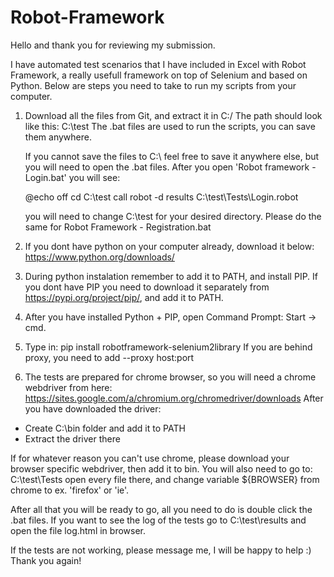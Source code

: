 # Robot-Framework

Hello and thank you for reviewing my submission.

I have automated test scenarios that I have included in Excel with Robot Framework, a really usefull framework on top of Selenium and based on Python.
Below are steps you need to take to run my scripts from your computer.

1. Download all the files from Git, and extract it in C:/
    The path should look like this: C:\test
    The .bat files are used to run the scripts, you can save them anywhere.
    
    If you cannot save the files to C:\ feel free to save it anywhere else, but you will need to open the .bat files.
    After you open 'Robot framework - Login.bat' you will see:
    
    @echo off
    cd C:\test
    call robot -d results C:\test\Tests\Login.robot
    
    you will need to change C:\test for your desired directory.
    Please do the same for Robot Framework - Registration.bat
    
2. If you dont have python on your computer already, download it below:
https://www.python.org/downloads/
3. During python instalation remember to add it to PATH, and install PIP. If you dont have PIP you need to download it separately from https://pypi.org/project/pip/, and add it to PATH.
4. After you have installed Python + PIP, open Command Prompt: Start -> cmd.
5. Type in: pip install robotframework-selenium2library
   If you are behind proxy, you need to add --proxy host:port
6. The tests are prepared for chrome browser, so you will need a chrome webdriver from here:
https://sites.google.com/a/chromium.org/chromedriver/downloads
After you have downloaded the driver:
- Create C:\bin folder and add it to PATH
- Extract the driver there

If for whatever reason you can't use chrome, please download your browser specific webdriver, then add it to bin.
You will also need to go to:
C:\test\Tests
open every file there, and change variable ${BROWSER} from chrome to ex. 'firefox' or 'ie'.

After all that you will be ready to go, all you need to do is double click the .bat files.
If you want to see the log of the tests go to C:\test\results and open the file log.html in browser.

If the tests are not working, please message me, I will be happy to help :)
Thank you again!

